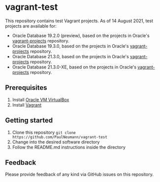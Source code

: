 # vagrant-test

This repository contains test Vagrant projects. As of 14 August 2021, test projects are available for:

* Oracle Database 19.2.0 (preview), based on the projects in Oracle's [vagrant-projects](https://github.com/oracle/vagrant-projects) repository.
* Oracle Database 19.3.0, based on the projects in Oracle's [vagrant-projects](https://github.com/oracle/vagrant-projects) repository.
* Oracle Database 21.3.0, based on the projects in Oracle's [vagrant-projects](https://github.com/oracle/vagrant-projects) repository.
* Oracle Database 21.3.0-XE, based on the projects in Oracle's [vagrant-projects](https://github.com/oracle/vagrant-projects) repository.

## Prerequisites

1. Install [Oracle VM VirtualBox](https://www.virtualbox.org/wiki/Downloads)
2. Install [Vagrant](https://vagrantup.com/)

## Getting started

1. Clone this repository `git clone https://github.com/PaulNeumann/vagrant-test`
2. Change into the desired software directory
3. Follow the README.md instructions inside the directory

## Feedback

Please provide feedback of any kind via GitHub issues on this repository.
